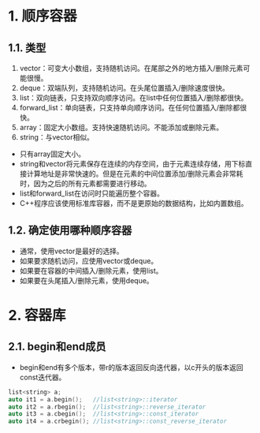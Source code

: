 # 1. 顺序容器
## 1.1. 类型
1. vector：可变大小数组，支持随机访问。在尾部之外的地方插入/删除元素可能很慢。
2. deque：双端队列，支持随机访问。在头尾位置插入/删除速度很快。
3. list：双向链表，只支持双向顺序访问。在list中任何位置插入/删除都很快。
4. forward_list：单向链表，只支持单向顺序访问。在任何位置插入/删除都很快。
5. array：固定大小数组。支持快速随机访问。不能添加或删除元素。
6. string：与vector相似。  

- 只有array固定大小。
- string和vector将元素保存在连续的内存空间，由于元素连续存储，用下标直接计算地址是非常快速的。但是在元素的中间位置添加/删除元素会非常耗时，因为之后的所有元素都需要进行移动。
- list和forward_list在访问时只能遍历整个容器。
- C++程序应该使用标准库容器，而不是更原始的数据结构，比如内置数组。
## 1.2. 确定使用哪种顺序容器
- 通常，使用vector是最好的选择。
- 如果要求随机访问，应使用vector或deque。
- 如果要在容器的中间插入/删除元素，使用list。
- 如果要在头尾插入/删除元素，使用deque。

# 2. 容器库
## 2.1. begin和end成员
- begin和end有多个版本，带r的版本返回反向迭代器，以c开头的版本返回const迭代器。
```C++
list<string> a;
auto it1 = a.begin();   //list<string>::iterator
auto it2 = a.rbegin();  //list<string>::reverse_iterator
auto it3 = a.cbegin();  //list<string>::const_iterator
auto it4 = a.crbegin(); //list<string>::const_reverse_iterator
```
